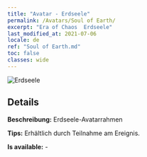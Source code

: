 ```yaml
---
title: "Avatar - Erdseele"
permalink: /Avatars/Soul of Earth/
excerpt: "Era of Chaos  Erdseele"
last_modified_at: 2021-07-06
locale: de
ref: "Soul of Earth.md"
toc: false
classes: wide
---
```

 ![Erdseele](/images/a/avatarFrame_53.png)

## Details

 **Beschreibung:** Erdseele-Avatarrahmen 

 **Tips:** Erhältlich durch Teilnahme am Ereignis. 

 **Is available:**  - 

